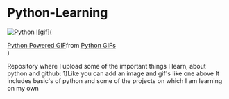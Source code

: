 # Python-Learning
![Python](https://www.python.org/static/community_logos/python-logo.png)
![gif](<div class="tenor-gif-embed" data-postid="16957606" data-share-method="host" data-aspect-ratio="4" data-width="100%"><a href="https://tenor.com/view/python-powered-logo-programming-language-gif-16957606">Python Powered GIF</a>from <a href="https://tenor.com/search/python-gifs">Python GIFs</a></div> <script type="text/javascript" async src="https://tenor.com/embed.js"></script>)


Repository where I upload some of the important things I learn,
about python and github:
1)Like you can add an image and gif's like one above
It includes basic's of python and some of the projects on which I am learning on my own
